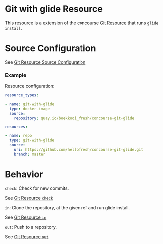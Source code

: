 # Git with glide Resource

This resource is a extension of the concourse [Git Resource](https://github.com/concourse/git-resource) that runs `glide install`.

# Source Configuration

See [Git Resource Source Configuration](https://github.com/concourse/git-resource/blob/master/README.md#source-configuration)

### Example 

Resource configuration:

```YAML
resource_types:

- name: git-with-glide
  type: docker-image
  source:
    repository: quay.io/boekkooi_fresh/concourse-git-glide

resources:

- name: repo
  type: git-with-glide
  source:
    uri: https://github.com/hellofresh/concourse-git-glide.git
    branch: master
```

# Behavior

`check`: Check for new commits.

See [Git Resource `check`](https://github.com/concourse/git-resource/blob/master/README.md#check-check-for-new-commits) 

`in`: Clone the repository, at the given ref and run glide install.

See [Git Resource `in`](https://github.com/concourse/git-resource/blob/master/README.md#in-clone-the-repository-at-the-given-ref)

`out`: Push to a repository.

See [Git Resource `out`](https://github.com/concourse/git-resource/blob/master/README.md#out-push-to-a-repository) 
